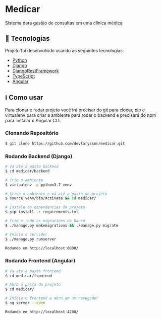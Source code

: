 # Medicar
Sistema para gestão de consultas em uma clínica médica

## :rocket: Tecnologias

Projeto foi desenvolvido usando as seguintes tecnologias:

- [Python](https://www.python.org/)
- [Django](https://docs.djangoproject.com/)
- [DjangoRestFramework](https://www.django-rest-framework.org/)
- [TypeScript](https://www.typescriptlang.org/)
- [Angular](https://angular.io/)

## :information_source: Como usar
Para clonar e rodar projeto você irá precisar do git para clonar, pip e virtualenv para criar a ambiente para rodar o backend e
precisará do npm para instalar o Angular CLI.

### Clonando Repositório
```bash
$ git clone https://github.com/devlarysson/medicar.git
```

### Rodando Backend (Django)

```bash
# Va ate a pasta backend
$ cd medicar/backend

# Crie o ambiente
$ virtualenv -p python3.7 venv

# Ative o ambiente e vá até a pasta do projeto
$ source venv/bin/activate && cd medicar/

# Instale as dependencias do projeto
$ pip install -r requirements.txt

# Crie e rode as migrations no banco
$ ./manage.py makemigrations && ./manage.py migrate

# Inicie o servidor
$ ./manage.py runserver

Rodando em http://localhost:8000/
```

### Rodando Frontend (Angular)

```bash
# Va ate a pasta frontend
$ cd medicar/frontend

# Abra a pasta do projeto
$ cd medicar/

# Inicie o frontend e abra em um navegador
$ ng server --open

Rodando em http://localhost:4200/
```
